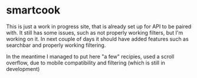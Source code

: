 # smartcook

This is just a work in progress site, that is already set up for API to be paired with. It still has some issues, such as not properly working filters, but I'm working on it. In next couple of days it should have added features such as searchbar and properly working filtering.

In the meantime I managed to put here "a few" recipies, used a scroll overflow, due to mobile compatibility and filtering (which is still in development)
